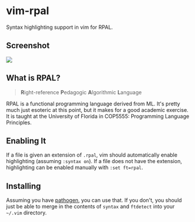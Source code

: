 vim-rpal
========

Syntax highlighting support in vim for RPAL.

Screenshot
----------

![](http://i.imgur.com/0FKzbHf.png)

What is RPAL?
-------------

> **R**ight-reference **P**edagogic **A**lgorithmic **L**anguage

RPAL is a functional programming language derived from ML. It's pretty much just
esoteric at this point, but it makes for a good academic exercise. It is taught
at the University of Florida in COP5555: Programming Language Principles.

Enabling It
-----------

If a file is given an extension of `.rpal`, vim should automatically enable
highlighting (assuming `:syntax on`). If a file does not have the extension,
highlighting can be enabled manually with `:set ft=rpal`.

Installing
----------

Assuming you have [pathogen](https://github.com/tpope/vim-pathogen), you can use
that. If you don't, you should just be able to merge in the contents of `syntax`
and `ftdetect` into your `~/.vim` directory.
